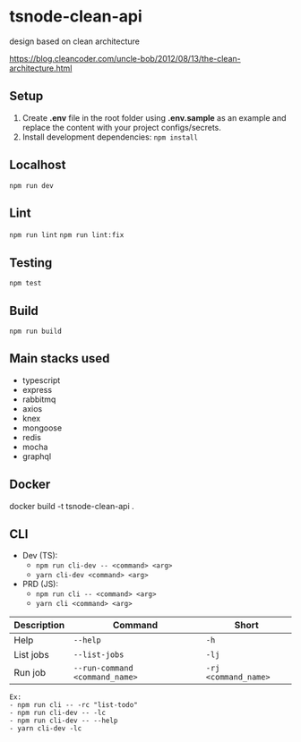 # tsnode-clean-api

design based on clean architecture

 https://blog.cleancoder.com/uncle-bob/2012/08/13/the-clean-architecture.html
## Setup

1. Create **.env** file in the root folder using **.env.sample** as an example and replace the content with your project configs/secrets.
2. Install development dependencies:
   `npm install`

## Localhost

`npm run dev`

## Lint

`npm run lint`
`npm run lint:fix`

## Testing

`npm test`

## Build

`npm run build`

## Main stacks used

- typescript
- express
- rabbitmq
- axios
- knex
- mongoose
- redis
- mocha
- graphql


## Docker 

docker build -t tsnode-clean-api . 

## CLI

- Dev (TS):
  - `npm run cli-dev -- <command> <arg>`
  - `yarn cli-dev <command> <arg>`
- PRD (JS):
  - `npm run cli -- <command> <arg>`
  - `yarn cli <command> <arg>`

| Description | Command               | Short           |
| ----------- | --------------------- | --------------- |
| Help        | `--help`              | `-h`            |
| List jobs   | `--list-jobs`         | `-lj`           |
| Run job     | `--run-command <command_name>` | `-rj <command_name>` |

```
Ex:
- npm run cli -- -rc "list-todo"
- npm run cli-dev -- -lc
- npm run cli-dev -- --help
- yarn cli-dev -lc